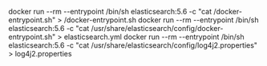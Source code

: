 docker run --rm --entrypoint /bin/sh elasticsearch:5.6 -c "cat /docker-entrypoint.sh" > /docker-entrypoint.sh
docker run --rm --entrypoint /bin/sh elasticsearch:5.6 -c "cat /usr/share/elasticsearch/config/docker-entrypoint.sh" > elasticsearch.yml
docker run --rm --entrypoint /bin/sh elasticsearch:5.6 -c "cat /usr/share/elasticsearch/config/log4j2.properties" > log4j2.properties

